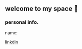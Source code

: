 ## welcome to my space 👋

### personal info.
name:

[linkdin](https://www.linkedin.com/in/johnny-xiao-217720221/)
